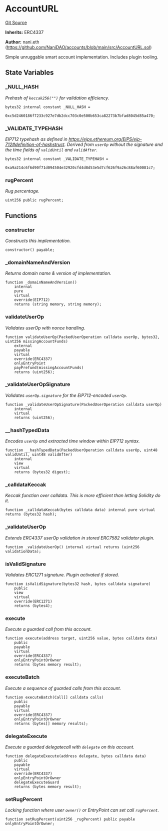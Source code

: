# AccountURL
[Git Source](https://github.com/NaniDAO/accounts/blob/7de36a3d39c803832cd611fb5f109f5ac92c99ae/src/AccountURL.sol)

**Inherits:**
ERC4337

**Author:**
nani.eth (https://github.com/NaniDAO/accounts/blob/main/src/AccountURL.sol)

Simple unruggable smart account implementation. Includes plugin tooling.


## State Variables
### _NULL_HASH
*Prehash of `keccak256("")` for validation efficiency.*


```solidity
bytes32 internal constant _NULL_HASH =
    0xc5d2460186f7233c927e7db2dcc703c0e500b653ca82273b7bfad8045d85a470;
```


### _VALIDATE_TYPEHASH
*EIP712 typehash as defined in https://eips.ethereum.org/EIPS/eip-712#definition-of-hashstruct.
Derived from `userOp` without the signature and the time fields of `validUntil` and `validAfter`.*


```solidity
bytes32 internal constant _VALIDATE_TYPEHASH =
    0xa9a214c6f6d90f71d094504e32920cfd4d8d53e5d7cf626f9a26c88af60081c7;
```


### rugPercent
*Rug percentage.*


```solidity
uint256 public rugPercent;
```


## Functions
### constructor

*Constructs
this implementation.*


```solidity
constructor() payable;
```

### _domainNameAndVersion

*Returns domain name
& version of implementation.*


```solidity
function _domainNameAndVersion()
    internal
    pure
    virtual
    override(EIP712)
    returns (string memory, string memory);
```

### validateUserOp

*Validates userOp
with nonce handling.*


```solidity
function validateUserOp(PackedUserOperation calldata userOp, bytes32, uint256 missingAccountFunds)
    external
    payable
    virtual
    override(ERC4337)
    onlyEntryPoint
    payPrefund(missingAccountFunds)
    returns (uint256);
```

### _validateUserOpSignature

*Validates `userOp.signature` for the EIP712-encoded `userOp`.*


```solidity
function _validateUserOpSignature(PackedUserOperation calldata userOp)
    internal
    virtual
    returns (uint256);
```

### __hashTypedData

*Encodes `userOp` and extracted time window within EIP712 syntax.*


```solidity
function __hashTypedData(PackedUserOperation calldata userOp, uint48 validUntil, uint48 validAfter)
    internal
    view
    virtual
    returns (bytes32 digest);
```

### _calldataKeccak

*Keccak function over calldata. This is more efficient than letting Solidity do it.*


```solidity
function _calldataKeccak(bytes calldata data) internal pure virtual returns (bytes32 hash);
```

### _validateUserOp

*Extends ERC4337 userOp validation in stored ERC7582 validator plugin.*


```solidity
function _validateUserOp() internal virtual returns (uint256 validationData);
```

### isValidSignature

*Validates ERC1271 signature. Plugin activated if stored.*


```solidity
function isValidSignature(bytes32 hash, bytes calldata signature)
    public
    view
    virtual
    override(ERC1271)
    returns (bytes4);
```

### execute

*Execute a guarded call from this account.*


```solidity
function execute(address target, uint256 value, bytes calldata data)
    public
    payable
    virtual
    override(ERC4337)
    onlyEntryPointOrOwner
    returns (bytes memory result);
```

### executeBatch

*Execute a sequence of guarded calls from this account.*


```solidity
function executeBatch(Call[] calldata calls)
    public
    payable
    virtual
    override(ERC4337)
    onlyEntryPointOrOwner
    returns (bytes[] memory results);
```

### delegateExecute

*Execute a guarded delegatecall with `delegate` on this account.*


```solidity
function delegateExecute(address delegate, bytes calldata data)
    public
    payable
    virtual
    override(ERC4337)
    onlyEntryPointOrOwner
    delegateExecuteGuard
    returns (bytes memory result);
```

### setRugPercent

*Locking function where user `owner()` or EntryPoint can set call `rugPercent`.*


```solidity
function setRugPercent(uint256 _rugPercent) public payable onlyEntryPointOrOwner;
```

